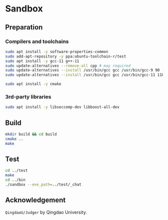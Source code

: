 # Sandbox

## Preparation

### Compilers and toolchains

```sh
sudo apt install -y software-properties-common
sudo add-apt-repository -y ppa:ubuntu-toolchain-r/test
sudo apt install -y gcc-11 g++-11
sudo update-alternatives --remove-all cpp # may required
sudo update-alternatives --install /usr/bin/gcc gcc /usr/bin/gcc-9 90 --slave /usr/bin/g++ g++ /usr/bin/g++-9 --slave /usr/bin/gcov gcov /usr/bin/gcov-9 --slave /usr/bin/gcc-ar gcc-ar /usr/bin/gcc-ar-9 --slave /usr/bin/gcc-ranlib gcc-ranlib /usr/bin/gcc-ranlib-9  --slave /usr/bin/cpp cpp /usr/bin/cpp-9 && \
sudo update-alternatives --install /usr/bin/gcc gcc /usr/bin/gcc-11 110 --slave /usr/bin/g++ g++ /usr/bin/g++-11 --slave /usr/bin/gcov gcov /usr/bin/gcov-11 --slave /usr/bin/gcc-ar gcc-ar /usr/bin/gcc-ar-11 --slave /usr/bin/gcc-ranlib gcc-ranlib /usr/bin/gcc-ranlib-11  --slave /usr/bin/cpp cpp /usr/bin/cpp-11;

sudo apt install -y cmake
```

### 3rd-party libraries

```sh
sudo apt install -y libseccomp-dev libboost-all-dev
```

## Build

```sh
mkdir build && cd build
cmake ..
make
```

## Test

```sh
cd ../test
make
cd ../bin
./sandbox --exe_path=../test/_chat
```

## Acknowledgement

`QingdaoU/Judger` by Qingdao University.
